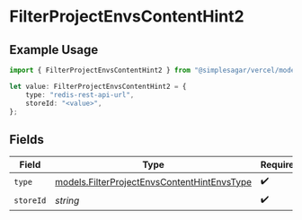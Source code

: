 # FilterProjectEnvsContentHint2

## Example Usage

```typescript
import { FilterProjectEnvsContentHint2 } from "@simplesagar/vercel/models/filterprojectenvsop.js";

let value: FilterProjectEnvsContentHint2 = {
    type: "redis-rest-api-url",
    storeId: "<value>",
};
```

## Fields

| Field                                                                                            | Type                                                                                             | Required                                                                                         | Description                                                                                      |
| ------------------------------------------------------------------------------------------------ | ------------------------------------------------------------------------------------------------ | ------------------------------------------------------------------------------------------------ | ------------------------------------------------------------------------------------------------ |
| `type`                                                                                           | [models.FilterProjectEnvsContentHintEnvsType](../models/filterprojectenvscontenthintenvstype.md) | :heavy_check_mark:                                                                               | N/A                                                                                              |
| `storeId`                                                                                        | *string*                                                                                         | :heavy_check_mark:                                                                               | N/A                                                                                              |